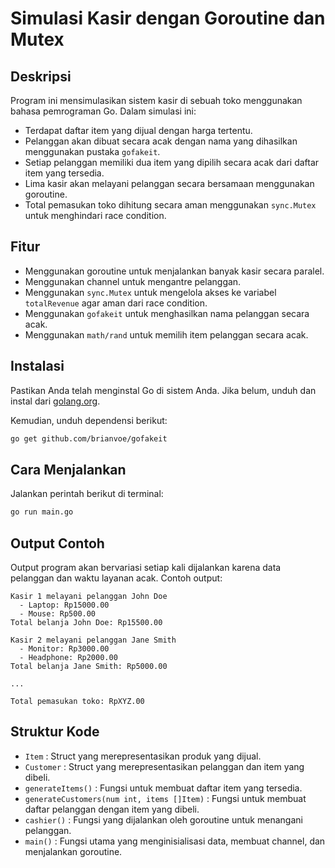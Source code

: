 # Simulasi Kasir dengan Goroutine dan Mutex

## Deskripsi
Program ini mensimulasikan sistem kasir di sebuah toko menggunakan bahasa pemrograman Go. Dalam simulasi ini:
- Terdapat daftar item yang dijual dengan harga tertentu.
- Pelanggan akan dibuat secara acak dengan nama yang dihasilkan menggunakan pustaka `gofakeit`.
- Setiap pelanggan memiliki dua item yang dipilih secara acak dari daftar item yang tersedia.
- Lima kasir akan melayani pelanggan secara bersamaan menggunakan goroutine.
- Total pemasukan toko dihitung secara aman menggunakan `sync.Mutex` untuk menghindari race condition.

## Fitur
- Menggunakan goroutine untuk menjalankan banyak kasir secara paralel.
- Menggunakan channel untuk mengantre pelanggan.
- Menggunakan `sync.Mutex` untuk mengelola akses ke variabel `totalRevenue` agar aman dari race condition.
- Menggunakan `gofakeit` untuk menghasilkan nama pelanggan secara acak.
- Menggunakan `math/rand` untuk memilih item pelanggan secara acak.

## Instalasi
Pastikan Anda telah menginstal Go di sistem Anda. Jika belum, unduh dan instal dari [golang.org](https://golang.org/dl/).

Kemudian, unduh dependensi berikut:
```sh
go get github.com/brianvoe/gofakeit
```

## Cara Menjalankan
Jalankan perintah berikut di terminal:
```sh
go run main.go
```

## Output Contoh
Output program akan bervariasi setiap kali dijalankan karena data pelanggan dan waktu layanan acak. Contoh output:
```
Kasir 1 melayani pelanggan John Doe
  - Laptop: Rp15000.00
  - Mouse: Rp500.00
Total belanja John Doe: Rp15500.00

Kasir 2 melayani pelanggan Jane Smith
  - Monitor: Rp3000.00
  - Headphone: Rp2000.00
Total belanja Jane Smith: Rp5000.00

...

Total pemasukan toko: RpXYZ.00
```

## Struktur Kode
- `Item` : Struct yang merepresentasikan produk yang dijual.
- `Customer` : Struct yang merepresentasikan pelanggan dan item yang dibeli.
- `generateItems()` : Fungsi untuk membuat daftar item yang tersedia.
- `generateCustomers(num int, items []Item)` : Fungsi untuk membuat daftar pelanggan dengan item yang dibeli.
- `cashier()` : Fungsi yang dijalankan oleh goroutine untuk menangani pelanggan.
- `main()` : Fungsi utama yang menginisialisasi data, membuat channel, dan menjalankan goroutine.
